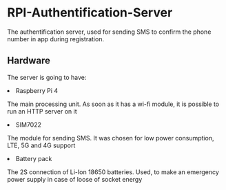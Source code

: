 <h1>RPI-Authentification-Server</h1>
<p>The authentification server, used for sending SMS to confirm the phone number in app during registration.</p>

<h2>Hardware</h2>
<p>The server is going to have:</p>
<li>Raspberry Pi 4</li>
<p>The main processing unit. As soon as it has a wi-fi module, it is possible to run an HTTP server on it</p>
<li>SIM7022</li>
<p>The module for sending SMS. It was chosen for low power consumption, LTE, 5G and 4G support</p>
<li>Battery pack</li>
<p>The 2S connection of Li-Ion 18650 batteries. Used, to make an emergency power supply in case of loose of socket energy</p>
